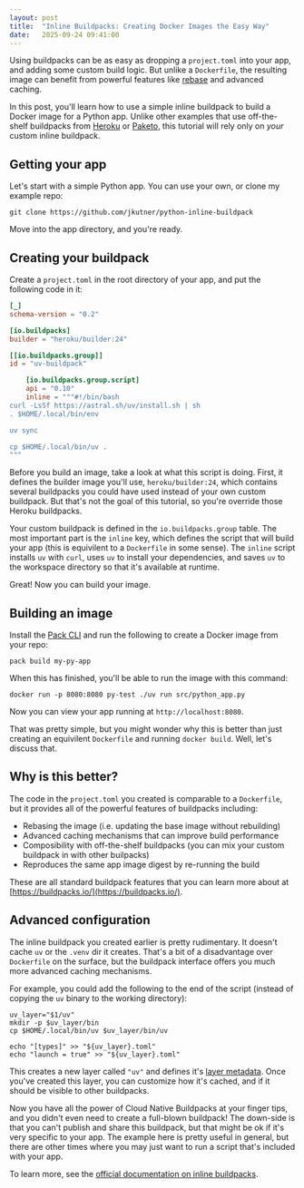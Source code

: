 ```yaml
---
layout: post
title:  "Inline Buildpacks: Creating Docker Images the Easy Way"
date:   2025-09-24 09:41:00
---
```


Using buildpacks can be as easy as dropping a `project.toml` into your app, and adding some custom build logic. But unlike a `Dockerfile`, the resulting image can benefit from powerful features like [rebase](https://buildpacks.io/docs/for-app-developers/concepts/rebase/) and advanced caching.

In this post, you'll learn how to use a simple inline buildpack to build a Docker image for a Python app. Unlike other examples that use off-the-shelf buildpacks from [Heroku](https://github.com/heroku/buildpacks) or [Paketo](https://paketo.io/), this tutorial will rely only on _your_ custom inline buildpack.

## Getting your app

Let's start with a simple Python app. You can use your own, or clone my example repo:

```
git clone https://github.com/jkutner/python-inline-buildpack
```

Move into the app directory, and you're ready.

## Creating your buildpack

Create a `project.toml` in the root directory of your app, and put the following code in it:

```toml
[_]
schema-version = "0.2"

[io.buildpacks]
builder = "heroku/builder:24"

[[io.buildpacks.group]]
id = "uv-buildpack"

    [io.buildpacks.group.script]
    api = "0.10"
    inline = """#!/bin/bash
curl -LsSf https://astral.sh/uv/install.sh | sh
. $HOME/.local/bin/env

uv sync

cp $HOME/.local/bin/uv .
"""
```

Before you build an image, take a look at what this script is doing. First, it defines the builder image you'll use, `heroku/builder:24`, which contains several buildpacks you could have used instead of your own custom buildpack. But that's not the goal of this tutorial, so you're override those Heroku buildpacks. 

Your custom buildpack is defined in the `io.buildpacks.group` table. The most important part is the `inline` key, which defines the script that will build your app (this is equivilent to a `Dockerfile` in some sense). The `inline` script installs `uv` with `curl`, uses `uv` to install your dependencies, and saves `uv` to the workspace directory so that it's available at runtime.

Great! Now you can build your image.

## Building an image

Install the [Pack CLI](https://buildpacks.io/docs/for-platform-operators/how-to/integrate-ci/pack/) and run the following to create a Docker image from your repo:

```
pack build my-py-app
```

When this has finished, you'll be able to run the image with this command:

```
docker run -p 8080:8080 py-test ./uv run src/python_app.py
```

Now you can view your app running at `http://localhost:8080`. 

That was pretty simple, but you might wonder why this is better than just creating an equivilent `Dockerfile` and running `docker build`. Well, let's discuss that.

## Why is this better?

The code in the `project.toml` you created is comparable to a `Dockerfile`, but it provides all of the powerful features of buildpacks including:
* Rebasing the image (i.e. updating the base image without rebuilding)
* Advanced caching mechanisms that can improve build performance
* Composibility with off-the-shelf buildpacks (you can mix your custom buildpack in with other builpacks)
* Reproduces the same app image digest by re-running the build

These are all standard buildpack features that you can learn more about at [https://buildpacks.io/](https://buildpacks.io/).

## Advanced configuration

The inline buildpack you created earlier is pretty rudimentary. It doesn't cache `uv` or the `.venv` dir it creates. That's a bit of a disadvantage over `Dockerfile` on the surface, but the buildpack interface offers you much more advanced caching mechanisms. 

For example, you could add the following to the end of the script (instead of copying the `uv` binary to the working directory):

```
uv_layer="$1/uv"
mkdir -p $uv_layer/bin
cp $HOME/.local/bin/uv $uv_layer/bin/uv

echo "[types]" >> "${uv_layer}.toml"
echo "launch = true" >> "${uv_layer}.toml"
```

This creates a new layer called `"uv"` and defines it's [layer metadata](https://github.com/buildpacks/spec/blob/main/buildpack.md#layer-content-metadata-toml). Once you've created this layer, you can customize how it's cached, and if it should be visible to other buildpacks.

Now you have all the power of Cloud Native Buildpacks at your finger tips, and you didn't even need to create a full-blown buildpack! The down-side is that you can't publish and share this buildpack, but that might be ok if it's very specific to your app. The example here is pretty useful in general, but there are other times where you may just want to run a script that's included with your app. 

To learn more, see the [official documentation on inline buildpacks](https://buildpacks.io/docs/for-app-developers/how-to/build-inputs/use-inline-buildpacks/).